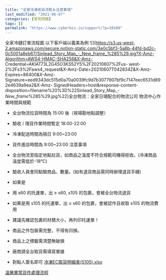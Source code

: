 ```yaml
---
title: "全家冷凍收貨流程＆注意事項"
last_modified: "2021-06-07"
categories: [常見問題]
tags: []
permalink: "https://www.cyberbiz.io/support/?p=10100"
---
```


全家冷鏈訂單流程圖 以下客戶端以義美為例 ![](https://s3.us-west-2.amazonaws.com/secure.notion-static.com/3e0c5bf3-5a8b-44fd-bd2c-0c5001a8eb67/Sinlead_Story_Map_-_New_frame_%285%29.jpg?X-Amz-Algorithm=AWS4-HMAC-SHA256&X-Amz-
Credential=AKIAT73L2G45O3KS52Y5%2F20210607%2Fus-
west-2%2Fs3%2Faws4_request&X-Amz-Date=20210607T042834Z&X-Amz-
Expires=86400&X-Amz-
Signature=eed9343dc515d0a70a0039fc9d7b3077907bf9c7147eec6531d892e4639a9ea2&X-Amz-
SignedHeaders=host&response-content-
disposition=filename%20%3D%22Sinlead_Story_Map_-
_New_frame_%285%29.jpg%22)全台物流：全家日翊配合的物流公司 物流中心作業時間與規範

* 全台物流拉貨時間為 15:00 後（視場勘地點調整）
* 驗收 / 理貨作業時間暫定 18:00-22:00
* 冷凍配送時間為隔日 9:00~23:00
* 貨件進店時間為 9:00~23:00
注意事項

* 全台物流至指定地點拉貨，如商品之溫度不符合規範司機得拒收。(冷凍商品溫度需低於-18℃)
* 驗收人員會同點驗商品、數量。(如有退貨商品需同時辦理退貨手續)
* 如果是
* 用 s60 的托運單，出 ≥ s60, s105 的包裹，會被全台物流退貨
* 如果是用 s105 的托運單，出 ≤ s60 的包裹，會被認作且收取 s105 的物流費用
* 建議先確認包裹的材積大小，再列印托運單！
* 商品之外包裝需完整，不得有凹損。
* 商品上之標籤需清楚無破損
* 廠商請全台取貨需填寫單據
* 對點人簽名即可
[冷凍EC取貨明細表(S105).xlsx](https://s3-us-west-2.amazonaws.com/secure.notion-static.com/4e912afb-c1d0-4f29-9aed-035f64d4d19c/EC\(S105\).xlsx)

[溫層異常貨件處理流程](https://www.notion.so/6fb157f67f5440deaca6cfa5b90d7b70)

